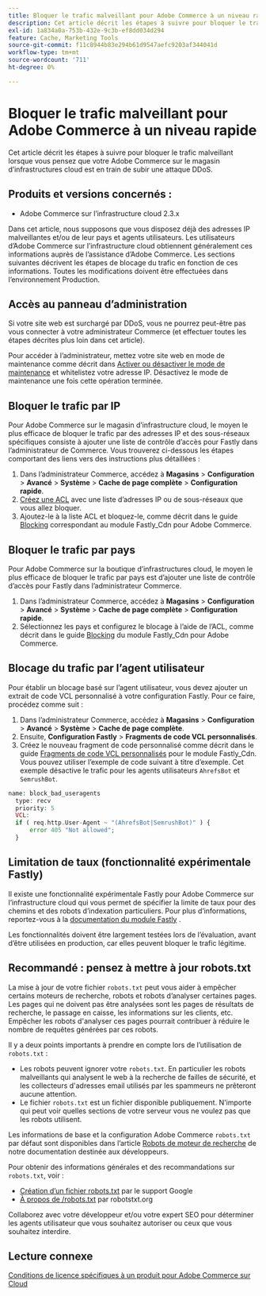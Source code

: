 ```yaml
---
title: Bloquer le trafic malveillant pour Adobe Commerce à un niveau rapide
description: Cet article décrit les étapes à suivre pour bloquer le trafic malveillant lorsque vous pensez que votre Adobe Commerce sur le magasin d’infrastructures cloud est en train de subir une attaque DDoS.
exl-id: 1a834a0a-753b-432e-9c3b-ef8dd034d294
feature: Cache, Marketing Tools
source-git-commit: f11c8944b83e294b61d9547aefc9203af344041d
workflow-type: tm+mt
source-wordcount: '711'
ht-degree: 0%

---
```


# Bloquer le trafic malveillant pour Adobe Commerce à un niveau rapide

Cet article décrit les étapes à suivre pour bloquer le trafic malveillant lorsque vous pensez que votre Adobe Commerce sur le magasin d’infrastructures cloud est en train de subir une attaque DDoS.

## Produits et versions concernés :

* Adobe Commerce sur l’infrastructure cloud 2.3.x

Dans cet article, nous supposons que vous disposez déjà des adresses IP malveillantes et/ou de leur pays et agents utilisateurs. Les utilisateurs d’Adobe Commerce sur l’infrastructure cloud obtiennent généralement ces informations auprès de l’assistance d’Adobe Commerce. Les sections suivantes décrivent les étapes de blocage du trafic en fonction de ces informations. Toutes les modifications doivent être effectuées dans l’environnement Production.

## Accès au panneau d’administration

Si votre site web est surchargé par DDoS, vous ne pourrez peut-être pas vous connecter à votre administrateur Commerce (et effectuer toutes les étapes décrites plus loin dans cet article).

Pour accéder à l’administrateur, mettez votre site web en mode de maintenance comme décrit dans [Activer ou désactiver le mode de maintenance](https://devdocs.magento.com/guides/v2.4/install-gde/install/cli/install-cli-subcommands-maint.html#instgde-cli-maint) et whitelistez votre adresse IP. Désactivez le mode de maintenance une fois cette opération terminée.

## Bloquer le trafic par IP

Pour Adobe Commerce sur le magasin d’infrastructure cloud, le moyen le plus efficace de bloquer le trafic par des adresses IP et des sous-réseaux spécifiques consiste à ajouter une liste de contrôle d’accès pour Fastly dans l’administrateur de Commerce. Vous trouverez ci-dessous les étapes comportant des liens vers des instructions plus détaillées :

1. Dans l’administrateur Commerce, accédez à **Magasins** > **Configuration** > **Avancé** > **Système** > **Cache de page complète** > **Configuration rapide**.
1. [Créez une ACL](https://github.com/fastly/fastly-magento2/blob/master/Documentation/Guides/ACL.md) avec une liste d’adresses IP ou de sous-réseaux que vous allez bloquer.
1. Ajoutez-le à la liste ACL et bloquez-le, comme décrit dans le guide [Blocking](https://github.com/fastly/fastly-magento2/blob/master/Documentation/Guides/BLOCKING.md) correspondant au module Fastly\_Cdn pour Adobe Commerce.

## Bloquer le trafic par pays

Pour Adobe Commerce sur la boutique d’infrastructures cloud, le moyen le plus efficace de bloquer le trafic par pays est d’ajouter une liste de contrôle d’accès pour Fastly dans l’administrateur Commerce.

1. Dans l’administrateur Commerce, accédez à **Magasins** > **Configuration** > **Avancé** > **Système** > **Cache de page complète** > **Configuration rapide**.
1. Sélectionnez les pays et configurez le blocage à l’aide de l’ACL, comme décrit dans le guide [Blocking](https://github.com/fastly/fastly-magento2/blob/master/Documentation/Guides/BLOCKING.md) du module Fastly\_Cdn pour Adobe Commerce.

## Blocage du trafic par l’agent utilisateur

Pour établir un blocage basé sur l’agent utilisateur, vous devez ajouter un extrait de code VCL personnalisé à votre configuration Fastly. Pour ce faire, procédez comme suit :

1. Dans l’administrateur Commerce, accédez à **Magasins** > **Configuration** > **Avancé** > **Système** > **Cache de page complète**.
1. Ensuite, **Configuration Fastly** > **Fragments de code VCL personnalisés**.
1. Créez le nouveau fragment de code personnalisé comme décrit dans le guide [Fragments de code VCL personnalisés](https://github.com/fastly/fastly-magento2/blob/master/Documentation/Guides/CUSTOM-VCL-SNIPPETS.md) pour le module Fastly\_Cdn. Vous pouvez utiliser l’exemple de code suivant à titre d’exemple. Cet exemple désactive le trafic pour les agents utilisateurs `AhrefsBot` et `SemrushBot`.

```php
name: block_bad_useragents
  type: recv
  priority: 5
  VCL:
  if ( req.http.User-Agent ~ "(AhrefsBot|SemrushBot)" ) {
      error 405 "Not allowed";
  }
```

## Limitation de taux (fonctionnalité expérimentale Fastly)

Il existe une fonctionnalité expérimentale Fastly pour Adobe Commerce sur l’infrastructure cloud qui vous permet de spécifier la limite de taux pour des chemins et des robots d’indexation particuliers. Pour plus d’informations, reportez-vous à la [documentation du module Fastly](https://github.com/fastly/fastly-magento2/blob/master/Documentation/Guides/RATE-LIMITING.md) .

Les fonctionnalités doivent être largement testées lors de l’évaluation, avant d’être utilisées en production, car elles peuvent bloquer le trafic légitime.

## Recommandé : pensez à mettre à jour robots.txt

La mise à jour de votre fichier `robots.txt` peut vous aider à empêcher certains moteurs de recherche, robots et robots d’analyser certaines pages. Les pages qui ne doivent pas être analysées sont les pages de résultats de recherche, le passage en caisse, les informations sur les clients, etc. Empêcher les robots d&#39;analyser ces pages pourrait contribuer à réduire le nombre de requêtes générées par ces robots.

Il y a deux points importants à prendre en compte lors de l’utilisation de `robots.txt` :

* Les robots peuvent ignorer votre `robots.txt`. En particulier les robots malveillants qui analysent le web à la recherche de failles de sécurité, et les collecteurs d&#39;adresses email utilisés par les spammeurs ne prêteront aucune attention.
* Le fichier `robots.txt` est un fichier disponible publiquement. N&#39;importe qui peut voir quelles sections de votre serveur vous ne voulez pas que les robots utilisent.

Les informations de base et la configuration Adobe Commerce `robots.txt` par défaut sont disponibles dans l’article [Robots de moteur de recherche](https://docs.magento.com/m2/ee/user_guide/marketing/search-engine-robots.html) de notre documentation destinée aux développeurs.

Pour obtenir des informations générales et des recommandations sur `robots.txt`, voir :

* [Création d’un fichier robots.txt](https://developers.google.com/search/docs/advanced/robots/create-robots-txt) par le support Google
* [À propos de /robots.txt](https://www.robotstxt.org/robotstxt.html) par robotstxt.org

Collaborez avec votre développeur et/ou votre expert SEO pour déterminer les agents utilisateur que vous souhaitez autoriser ou ceux que vous souhaitez interdire.

## Lecture connexe

[Conditions de licence spécifiques à un produit pour Adobe Commerce sur Cloud](https://www.adobe.com/content/dam/cc/en/legal/terms/enterprise/pdfs/PSLT-AdobeCommerceCloud-WW-2023v1.pdf)
